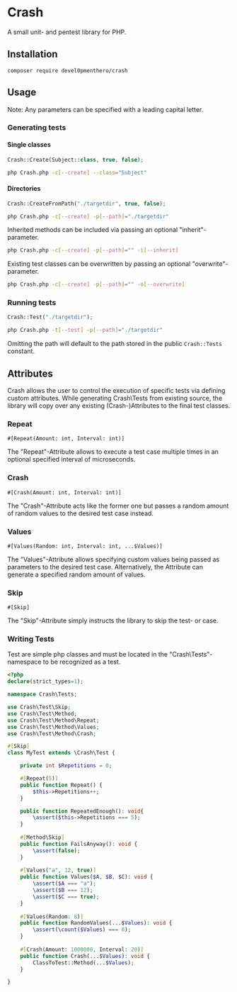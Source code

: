 # Crash

A small unit- and pentest library for PHP.

## Installation

``composer require devel0pmenthero/crash``

## Usage

Note: Any parameters can be specified with a leading capital letter.

### Generating tests

#### Single classes

```php
Crash::Create(Subject::class, true, false);
```

```bash
php Crash.php -c[--create] --class="Subject"
```

#### Directories

```php
Crash::CreateFromPath("./targetdir", true, false);
```

```bash
php Crash.php -c[--create] -p[--path]="./targetdir"
```

Inherited methods can be included via passing an optional "inherit"-parameter.

```bash
php Crash.php -c[--create] -p[--path]="" -i[--inherit]
```

Existing test classes can be overwritten by passing an optional "overwrite"-parameter.

```bash
php Crash.php -c[--create] -p[--path]="" -o[--overwrite]
```

### Running tests

```php
Crash::Test("./targetdir");
```

```bash
php Crash.php -t[--test] -p[--path]="./targetdir"
```

Omitting the path will default to the path stored in the public ``Crash::Tests`` constant.

## Attributes

Crash allows the user to control the execution of specific tests via defining custom attributes. While generating
Crash\Tests from existing source, the library will copy over any existing (Crash-)Attributes to the final test classes.

### Repeat

``#[Repeat(Amount: int, Interval: int)]``

The "Repeat"-Attribute allows to execute a test case multiple times in an optional specified interval of microseconds.

### Crash

``#[Crash(Amount: int, Interval: int)]``

The "Crash"-Attribute acts like the former one but passes a random amount of random values to the desired test case
instead.

### Values

``#[Values(Random: int, Interval: int, ...$Values)]``

The "Values"-Attribute allows specifying custom values being passed as parameters to the desired test case.
Alternatively, the Attribute can generate a specified random amount of values.

### Skip

``#[Skip]``

The "Skip"-Attribute simply instructs the library to skip the test- or case.

### Writing Tests

Test are simple php classes and must be located in the "Crash\Tests"-namespace to be recognized as a test.

```php
<?php
declare(strict_types=1);

namespace Crash\Tests;

use Crash\Test\Skip;
use Crash\Test\Method;
use Crash\Test\Method\Repeat;
use Crash\Test\Method\Values;
use Crash\Test\Method\Crash;

#[Skip]
class MyTest extends \Crash\Test {

    private int $Repetitions = 0;

    #[Repeat(5)]
    public function Repeat() {
        $this->Repetitions++;
    }

    public function RepeatedEnough(): void{
        \assert($this->Repetitions === 5);
    }
    
    #[Method\Skip]
    public function FailsAnyway(): void {
        \assert(false);
    }
    
    #[Values("a", 12, true)]
    public function Values($A, $B, $C): void {
        \assert($A === "a");
        \assert($B === 12);
        \assert($C === true);
    }    
    
    #[Values(Random: 8)]
    public function RandomValues(...$Values): void {
        \assert(\count($Values) === 8);
    }    
    
    #[Crash(Amount: 1000000, Interval: 20)]
    public function Crash(...$Values): void {
        ClassToTest::Method(...$Values);
    }

}
```